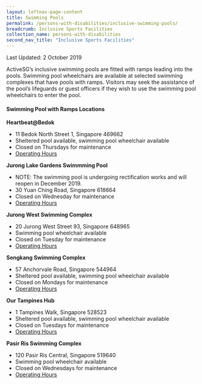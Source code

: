 ```yaml
---
layout: leftnav-page-content
title: Swimming Pools
permalink: /persons-with-disabilities/inclusive-swimming-pools/
breadcrumb: Inclusive Sports Facilities
collection_name: persons-with-disabilities
second_nav_title: "Inclusive Sports Facilities"
---
```


Last Updated: 2 October 2019

ActiveSG’s inclusive swimming pools are fitted with ramps leading into the pools. Swimming pool wheelchairs are available at selected swimming complexes that have pools with ramps. Visitors may seek the assistance of the pool’s lifeguards or guest officers if they wish to use the swimming pool wheelchairs to enter the pool. 

#### Swimming Pool with Ramps Locations

**Heartbeat@Bedok**
* 11 Bedok North Street 1, Singapore 469662
* Sheltered pool available, swimming pool wheelchair available
* Closed on Thursdays for maintenance
* [Operating Hours](https://www.myactivesg.com/Facilities/heartbeat-bedok-activesg-swimming-complex)

**Jurong Lake Gardens Swimmming Pool**
* NOTE: The swimming pool is undergoing rectification works and will reopen in December 2019. 
* 30 Yuan Ching Road, Singapore 618664 
*  Closed on Wednesday for maintenance 
* [Operating Hours](https://www.myactivesg.com/Facilities/jurong-lake-gardens-pool)

**Jurong West Swimming Complex**
* 20 Jurong West Street 93, Singapore 648965
* Swimming pool wheelchair available
*  Closed on Tuesday for maintenance 
* [Operating Hours](https://www.myactivesg.com/facilities/jurong-west-swimming-complex)

**Sengkang Swimming Complex**
* 57 Anchorvale Road, Singapore 544964
* Sheltered pool available, swimming pool wheelchair available
* Closed on Mondays for maintenance
* [Operating Hours](https://www.myactivesg.com/facilities/sengkang-swimming-complex)

**Our Tampines Hub**
* 1 Tampines Walk, Singapore 528523
* Sheltered pool available, swimming pool wheelchair available
* Closed on Tuesdays for maintenance 
* [Operating Hours](https://www.myactivesg.com/facilities/tampines-swimming-complex)

**Pasir Ris Swimming Complex**
* 120 Pasir Ris Central, Singapore 519640
* Swimming pool wheelchair available
* Closed on Wednesdays for maintenance 
* [Operating Hours](https://www.myactivesg.com/facilities/pasir-ris-swimming-complex)
